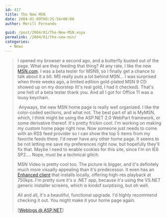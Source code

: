 ```yaml
---
id: 417
title: The New MSN
date: 2004-01-09T00:25:54+00:00
author: Merill Fernando

guid: /post/2004/01/The-New-MSN.aspx
permalink: /2004/01/the-new-msn/
categories:
  - News
---
```

<body xmlns="http://www.w3.org/1999/xhtml">
    <div class="Section1">
        <blockquote style='margin-top:5.0pt;margin-bottom:5.0pt'> 
        <p>
            I opened my browser a second ago, and a butterfly busted out of the page. What are
            they feeding that thing? At any rate, I like the new <a href="http://www.msn.com" title="http://www.msn.com">MSN.com</a>.
            I was a beta tester for MSN9, so I finally get a chance to talk about it a bit. MS
            really puts a lot behind MSN... I was surprised when three weeks ago, a limited edition
            gold-plated MSN 9 CD showed up on my doorstep (It's real gold, I had it checked).
            That's one hell of a beta tester thank you. And all I got for Office 11 was a lousy
            keychain.
        </p>
        <p>
            &#160;Anyways, the new MSN home page is really well organized. I like the color-coded
            sections, and what not. The best part of all is MyMSN, which, I think might be using
            the ASP.NET 2.0 WebPart framework, or some derivative thereof. It's pretty frickin
            cool. I'm working on making my custom home page right now. Now someone just needs
            to come with an RSS feed provider so I can show the top 5 items from my favorite feeds
            there. I'd never have any other home page. It seems to be not letting me save my preferences
            right now, but hopefully they'll fix that. Maybe I need to enable cookies for this
            site, since I'm on IE6 SP2.... Nope, must be a technical glitch.
        </p>
        <p>
            MSN Video is pretty cool too. The picture is bigger, and it's definitely much more
            visually appealing than it's predecessor. It even has an <a href="http://g.msn.com/0US!s0.31751_317621/MY.2045?http://g.msn.com/0VD0/09/32&amp;&amp;cm=DrizzleUpsell" title="http://g.msn.com/0US!s0.31751_317621/MY.2045?http://g.msn.com/0VD0/09/32&amp;&amp;cm=DrizzleUpsell">Enhanced
            client</a> that installs locally, offering high-res playback at 750kps. I'm pretty
            sure it's a .NET app, because it's using the VS.NET generic installer screens, which
            is kindof surptising, but oh well.
        </p>
        <p>
            All and all, it's a beautiful, functional upgrade. I'd highly recommend checking it
            out. You might make it your home page again.
        </p>
        <p class="MsoNormal">
            <img border="0" width="1" height="1" id="_x0000_i1025" src="http://weblogs.asp.net/rmclaws/aggbug/48555.aspx" />
            <br />
            [<a href="http://weblogs.asp.net/rmclaws/archive/2004/01/08/48555.aspx">Weblogs @
            ASP.NET</a>]
        </p>
        </blockquote>
    </div>
</body>